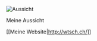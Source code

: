
![Aussicht](http://wtsch.ch/wp-content/uploads/2016/11/cropped-bergeimdunst-1200x273-1.jpg)

Meine Aussicht

[[Meine Website|http://wtsch.ch/]]
